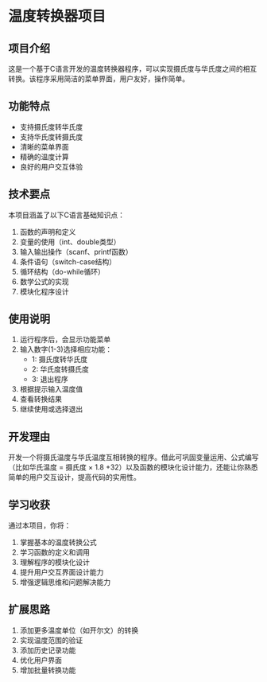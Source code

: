 # 温度转换器项目

## 项目介绍
这是一个基于C语言开发的温度转换器程序，可以实现摄氏度与华氏度之间的相互转换。该程序采用简洁的菜单界面，用户友好，操作简单。

## 功能特点
- 支持摄氏度转华氏度
- 支持华氏度转摄氏度
- 清晰的菜单界面
- 精确的温度计算
- 良好的用户交互体验

## 技术要点
本项目涵盖了以下C语言基础知识点：
1. 函数的声明和定义
2. 变量的使用（int、double类型）
3. 输入输出操作（scanf、printf函数）
4. 条件语句（switch-case结构）
5. 循环结构（do-while循环）
6. 数学公式的实现
7. 模块化程序设计

## 使用说明
1. 运行程序后，会显示功能菜单
2. 输入数字(1-3)选择相应功能：
   - 1: 摄氏度转华氏度
   - 2: 华氏度转摄氏度
   - 3: 退出程序
3. 根据提示输入温度值
4. 查看转换结果
5. 继续使用或选择退出

## 开发理由
开发一个将摄氏温度与华氏温度互相转换的程序。借此可巩固变量运用、公式编写（比如华氏温度 = 摄氏度 × 1.8 +32）以及函数的模块化设计能力，还能让你熟悉简单的用户交互设计，提高代码的实用性。

## 学习收获
通过本项目，你将：
1. 掌握基本的温度转换公式
2. 学习函数的定义和调用
3. 理解程序的模块化设计
4. 提升用户交互界面设计能力
5. 增强逻辑思维和问题解决能力

## 扩展思路
1. 添加更多温度单位（如开尔文）的转换
2. 实现温度范围的验证
3. 添加历史记录功能
4. 优化用户界面
5. 增加批量转换功能